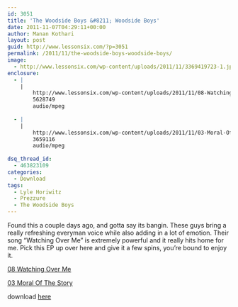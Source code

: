 ```yaml
---
id: 3051
title: 'The Woodside Boys &#8211; Woodside Boys'
date: 2011-11-07T04:29:11+00:00
author: Manan Kothari
layout: post
guid: http://www.lessonsix.com/?p=3051
permalink: /2011/11/the-woodside-boys-woodside-boys/
image:
  - http://www.lessonsix.com/wp-content/uploads/2011/11/3369419723-1.jpg
enclosure:
  - |
    |
        http://www.lessonsix.com/wp-content/uploads/2011/11/08-Watching-Over-Me.mp3
        5628749
        audio/mpeg
        
  - |
    |
        http://www.lessonsix.com/wp-content/uploads/2011/11/03-Moral-Of-The-Story.mp3
        3659116
        audio/mpeg
        
dsq_thread_id:
  - 463823109
categories:
  - Download
tags:
  - Lyle Horiwitz
  - Prezzure
  - The Woodside Boys
---
```

Found this a couple days ago, and gotta say its bangin. These guys bring a really refreshing everyman voice while also adding in a lot of emotion. Their song &#8220;Watching Over Me&#8221; is extremely powerful and it really hits home for me. Pick this EP up over here and give it a few spins, you&#8217;re bound to enjoy it.

[08 Watching Over Me](http://www.lessonsix.com/wp-content/uploads/2011/11/08-Watching-Over-Me.mp3)

[03 Moral Of The Story](http://www.lessonsix.com/wp-content/uploads/2011/11/03-Moral-Of-The-Story.mp3)

download [here](http://thewoodsideboys.bandcamp.com/)